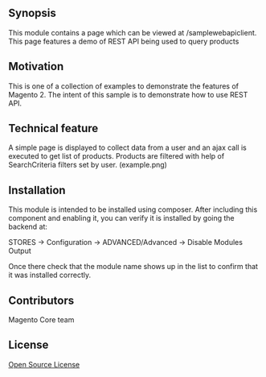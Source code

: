 ## Synopsis

This module contains a page which can be viewed at <m2root>/samplewebapiclient. This page features a demo of REST API being used to query products

## Motivation

This is one of a collection of examples to demonstrate the features of Magento 2.  The intent of this sample is to demonstrate how to use REST API.

## Technical feature

A simple page is displayed to collect data from a user and an ajax call is executed to get list of products. Products are filtered with help of SearchCriteria filters set by user.
(example.png)


## Installation

This module is intended to be installed using composer.  After including this component and enabling it, you can verify it is installed by going the backend at:

STORES -> Configuration -> ADVANCED/Advanced ->  Disable Modules Output

Once there check that the module name shows up in the list to confirm that it was installed correctly.

## Contributors

Magento Core team

## License

[Open Source License](LICENSE.txt)
